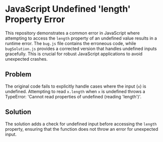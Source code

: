 # JavaScript Undefined 'length' Property Error

This repository demonstrates a common error in JavaScript where attempting to access the `length` property of an undefined value results in a runtime error.  The `bug.js` file contains the erroneous code, while `bugSolution.js` provides a corrected version that handles undefined inputs gracefully.  This is crucial for robust JavaScript applications to avoid unexpected crashes.

## Problem

The original code fails to explicitly handle cases where the input (`x`) is undefined.  Attempting to read `x.length` when `x` is undefined throws a TypeError: 'Cannot read properties of undefined (reading 'length')'.

## Solution

The solution adds a check for undefined input before accessing the `length` property, ensuring that the function does not throw an error for unexpected input.